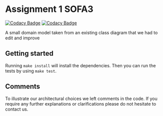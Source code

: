 # Assignment 1 SOFA3

[![Codacy Badge](https://api.codacy.com/project/badge/Grade/b8337386da014cd19984d29c43d8705e)](https://app.codacy.com/app/survivorbat/SOA3-Opdr1?utm_source=github.com&utm_medium=referral&utm_content=survivorbat/SOA3-Opdr1&utm_campaign=Badge_Grade_Settings)
[![Codacy Badge](https://api.codacy.com/project/badge/Coverage/cf404785dee04bfcb45b9320168f2997)](https://www.codacy.com/app/survivorbat/SOA3-Opdr1?utm_source=github.com&utm_medium=referral&utm_content=survivorbat/SOA3-Opdr1&utm_campaign=Badge_Coverage)


A small domain model taken from an existing class diagram that we had to edit and improve

## Getting started

Running `make install` will install the dependencies. Then you can run the tests by using `make test`.

## Comments

To illustrate our architectural choices we left comments in the code. 
If you require any further explanations or clarifications please do not hesitate to contact us.
